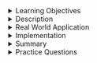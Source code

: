 
<details><summary>Learning Objectives</summary>
<br>

After completing this module, associates should be able to:
- Describe the purpose of schema in a database

</details>
<details><summary>Description</summary>
<br>

The term `schema` comes from Greek and is defined as 'form, figure'. In the world of databases, `schema` gives shape to the data stored in the database. In a DBMS, schema is the structure of a database which is described in a formal language which is supported by the DBMS. In layman's terms, schema refers to the organization of data as a blueprint for the construction of the database. In an RDBMS the schema of the particular data items are divided into tables.

Database schema is declared using a formal language, for RDBMS the language is SQL, the schema is structured using integrity constraints to ensure compatibility between the different parts of the schema. In enterprise application development, the definition of a schema is centered on modeling the data for a particular set of problems. The solutions will be implemented in software, but the data is stored in a database schema separate from the application of software logic.

</details>
<details><summary>Real World Application</summary>
<br>

The real world application of `schema` comes in two steps: modeling then implementation. Modeling can be done using tools to create an Entity Relation Diagram (ERD), then implementation uses SQL to create the table objects.

Let's look at a schema for an inventory management system.
![Example Schema](../../resources/schema_example.png)

This schema defines a number of table objects and there relationships. There is a large amount of information here that defines the schema. This information is called the integrity constraints. Integrity constraints include:

- Column names
- Data types
- Data constraints
- Relationships

With the design done, let's view the script to create this schema.

```SQL
-- MySQL Script generated by MySQL Workbench
-- Thu Jun 16 15:19:40 2022
-- Model: New Model    Version: 1.0
-- MySQL Workbench Forward Engineering

SET @OLD_UNIQUE_CHECKS=@@UNIQUE_CHECKS, UNIQUE_CHECKS=0;
SET @OLD_FOREIGN_KEY_CHECKS=@@FOREIGN_KEY_CHECKS, FOREIGN_KEY_CHECKS=0;
SET @OLD_SQL_MODE=@@SQL_MODE, SQL_MODE='ONLY_FULL_GROUP_BY,STRICT_TRANS_TABLES,NO_ZERO_IN_DATE,NO_ZERO_DATE,ERROR_FOR_DIVISION_BY_ZERO,NO_ENGINE_SUBSTITUTION';

-- -----------------------------------------------------
-- Schema mydb
-- -----------------------------------------------------
-- -----------------------------------------------------
-- Schema inventory
-- -----------------------------------------------------

-- -----------------------------------------------------
-- Schema inventory
-- -----------------------------------------------------
CREATE SCHEMA IF NOT EXISTS `inventory` DEFAULT CHARACTER SET utf8mb4 COLLATE utf8mb4_0900_ai_ci ;
USE `inventory` ;

-- -----------------------------------------------------
-- Table `inventory`.`SALES_DEPARTMENTS`
-- -----------------------------------------------------
CREATE TABLE IF NOT EXISTS `inventory`.`SALES_DEPARTMENTS` (
  `id` INT NOT NULL AUTO_INCREMENT,
  `department_name` VARCHAR(20) NOT NULL,
  PRIMARY KEY (`id`),
  UNIQUE INDEX `department_name_UNIQUE` (`department_name` ASC) VISIBLE)
ENGINE = InnoDB;


-- -----------------------------------------------------
-- Table `inventory`.`INVENTORY_ITEMS`
-- -----------------------------------------------------
CREATE TABLE IF NOT EXISTS `inventory`.`INVENTORY_ITEMS` (
  `id` INT NOT NULL AUTO_INCREMENT,
  `item_name` VARCHAR(45) NOT NULL,
  `short_name` VARCHAR(10) NOT NULL,
  `price` DECIMAL(10,2) UNSIGNED NULL DEFAULT 0.99,
  `qty` INT NULL DEFAULT 0,
  `dept_id` INT NOT NULL,
  PRIMARY KEY (`id`),
  UNIQUE INDEX `short_name_UNIQUE` (`short_name` ASC) VISIBLE,
  INDEX `fk_item_dept_idx` (`dept_id` ASC) VISIBLE,
  CONSTRAINT `fk_item_dept`
    FOREIGN KEY (`dept_id`)
    REFERENCES `inventory`.`SALES_DEPARTMENTS` (`id`)
    ON DELETE NO ACTION
    ON UPDATE NO ACTION)
ENGINE = InnoDB;


-- -----------------------------------------------------
-- Table `inventory`.`STORES`
-- -----------------------------------------------------
CREATE TABLE IF NOT EXISTS `inventory`.`STORES` (
  `id` INT NOT NULL AUTO_INCREMENT,
  `store_no` INT UNSIGNED NOT NULL,
  `address` VARCHAR(45) NOT NULL,
  `contact_no` CHAR(12) NOT NULL,
  PRIMARY KEY (`id`),
  UNIQUE INDEX `address_UNIQUE` (`address` ASC) VISIBLE)
ENGINE = InnoDB;


-- -----------------------------------------------------
-- Table `inventory`.`CUSTOMERS`
-- -----------------------------------------------------
CREATE TABLE IF NOT EXISTS `inventory`.`CUSTOMERS` (
  `id` INT NOT NULL AUTO_INCREMENT,
  `name` VARCHAR(45) NOT NULL,
  `address` VARCHAR(45) NULL,
  PRIMARY KEY (`id`))
ENGINE = InnoDB;


-- -----------------------------------------------------
-- Table `inventory`.`PURCHASE_ORDERS`
-- -----------------------------------------------------
CREATE TABLE IF NOT EXISTS `inventory`.`PURCHASE_ORDERS` (
  `id` INT NOT NULL AUTO_INCREMENT,
  `open_date` TIMESTAMP NOT NULL,
  `close_date` TIMESTAMP NULL,
  `customer_id` INT NOT NULL,
  `store_id` INT NOT NULL,
  PRIMARY KEY (`id`),
  INDEX `fk_po_store_idx` (`store_id` ASC) VISIBLE,
  INDEX `fk_po_customer_idx` (`customer_id` ASC) VISIBLE,
  CONSTRAINT `fk_po_store`
    FOREIGN KEY (`store_id`)
    REFERENCES `inventory`.`STORES` (`id`)
    ON DELETE NO ACTION
    ON UPDATE NO ACTION,
  CONSTRAINT `fk_po_customer`
    FOREIGN KEY (`customer_id`)
    REFERENCES `inventory`.`CUSTOMERS` (`id`)
    ON DELETE NO ACTION
    ON UPDATE NO ACTION)
ENGINE = InnoDB;


-- -----------------------------------------------------
-- Table `inventory`.`PO_LINE_ITEMS`
-- -----------------------------------------------------
CREATE TABLE IF NOT EXISTS `inventory`.`PO_LINE_ITEMS` (
  `id` INT NOT NULL AUTO_INCREMENT,
  `po_id` INT NOT NULL,
  `item_id` INT NOT NULL,
  `price` DECIMAL(10,2) NULL DEFAULT 0.99,
  `qty` INT NULL DEFAULT 1,
  PRIMARY KEY (`id`),
  INDEX `fk_po_item_idx` (`po_id` ASC) VISIBLE,
  INDEX `fk_item_line_itm_idx` (`item_id` ASC) VISIBLE,
  CONSTRAINT `fk_po_line_itm`
    FOREIGN KEY (`po_id`)
    REFERENCES `inventory`.`PURCHASE_ORDERS` (`id`)
    ON DELETE NO ACTION
    ON UPDATE NO ACTION,
  CONSTRAINT `fk_item_line_itm`
    FOREIGN KEY (`item_id`)
    REFERENCES `inventory`.`INVENTORY_ITEMS` (`id`)
    ON DELETE NO ACTION
    ON UPDATE NO ACTION)
ENGINE = InnoDB;


SET SQL_MODE=@OLD_SQL_MODE;
SET FOREIGN_KEY_CHECKS=@OLD_FOREIGN_KEY_CHECKS;
SET UNIQUE_CHECKS=@OLD_UNIQUE_CHECKS;
```

There is a lot of SQL script here. This script was generated by MySQL Workbench Forward Engineering Tool. It inserts a lot of database specific code which can be omitted, but we can look at the create statements and observe the use of integrity constraints.

</details>
<details><summary>Implementation</summary> 
<br>

The focus of this section is `schema`, however it is impossible to implement schema in an RDBMS without the use of SQL. The way to implement a schema is to first create it, this step is dependent on the database vendor. Generally the syntax is:

```SQL
create schema <schema_name>;
```

After the schema has been created the data is divided in tables.

```SQL
create table <table_name> (
    <col_name> datatype constraint1 constraint2 ...,
    ...
);
```

A full schema is created using multiple create statements that define each table and those table relationships.

</details>
<details><summary>Summary</summary> 
<br>

A database schema defines the form of database and the data within it. An RDBMS schema can include objects like tables, triggers, functions, procedures, indexes, and views. In this section we focused on tables. In RDBMS table the schema defines the columns, their data types, and constraints.

</details>
<details><summary>Practice Questions</summary>

[Practice Questions](./Quiz.gift)</details>

